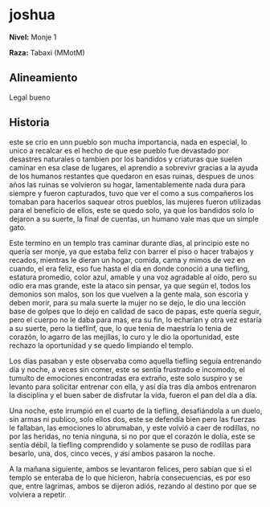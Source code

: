 # joshua

**Nivel:** Monje 1

**Raza:** Tabaxi (MMotM)

## Alineamiento
Legal bueno

## Historia
este se crio en unn pueblo son mucha importancia, nada en especial, lo unico a recalcar es el hecho de que ese pueblo fue devastado por desastres naturales o tambien por los bandidos y criaturas que suelen caminar en esa clase de lugares, el aprendio a sobrevivr gracias a la ayuda de los humanos restantes que quedaron en esas ruinas, despues de unos años las ruinas se volvieron su hogar, lamentablemente nada dura para siempre y fueron capturados, tuvo que ver el como a sus compañeros los tomaban para hacerlos saquear otros pueblos, las mujeres fueron utilizadas para el beneficio de ellos, este se quedo solo, ya que los bandidos solo lo dejaron a su suerte, la final de cuentas, un humano vale mas que un simple gato.

Este termino en un templo tras caminar durante días, al principio este no quería ser monje, ya que estaba feliz con barrer el piso o hacer trabajos y recados, mientras le dieran un hogar, comida, cama y mimos de vez en cuando, el era feliz, eso fue hasta el día en donde conoció a una tiefling, estatura promedio, color azul, amable y una voz agradable al oído, pero su odio era mas grande, este la ataco sin pensar, ya que según el, todos los demonios son malos, son los que vuelven a la gente mala, son escoria y deben morir, para su mala suerte la mujer no se dejo, le dio una lección base de golpes que lo dejo en calidad de saco de papas, este quería seguir, pero el cuerpo no le daba para mas, era su fin, lo echarían y otra vez estaría a su suerte, pero la tieflinf, que, lo que tenia de maestría lo tenia de corazón, lo agarro de las mejillas, lo curo y le dio la oportunidad, este rechazo la oportunidad y se quedo limpiando el templo.

Los días pasaban y este observaba como aquella tiefling seguía entrenando día y noche, a veces sin comer, este se sentía frustrado e incomodo, el tumulto de emociones encontradas era extraño, este solo suspiro y se levanto para solicitar entrenar con ella, y así día tras día ambos entrenaron la disciplina y el buen saber de disfrutar la vida, fueron el pan del día a día.

Una noche, este irrumpió en el cuarto de la tiefling, desafiándola a un duelo, sin armas ni publico, solo ellos dos, este se defendía bien pero las fuerzas le fallaban, las emociones lo abrumaban, y este volvió a caer de rodillas, no por las heridas, no tenia ninguna, si no por que el corazón le dolía, este se sentía débil, la tiefling comprendido y solamente se puso de rodillas para besarlo, una, dos, cinco veces, y así ambos pasaron la noche. 

A la mañana siguiente, ambos se levantaron  felices, pero sabían que si el templo se enteraba de lo que hicieron, habría consecuencias, es por eso que, entre lagrimas, ambos se dijeron adiós, rezando al destino por que se volviera a repetir. 

